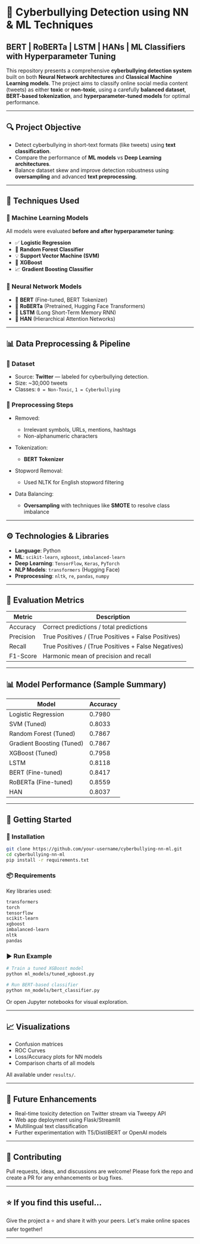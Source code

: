 # 🧠 Cyberbullying Detection using NN & ML Techniques

## BERT | RoBERTa | LSTM | HANs | ML Classifiers with Hyperparameter Tuning

This repository presents a comprehensive **cyberbullying detection system** built on both **Neural Network architectures** and **Classical Machine Learning models**. The project aims to classify online social media content (tweets) as either **toxic** or **non-toxic**, using a carefully **balanced dataset**, **BERT-based tokenization**, and **hyperparameter-tuned models** for optimal performance.

---

## 🔍 Project Objective

* Detect cyberbullying in short-text formats (like tweets) using **text classification**.
* Compare the performance of **ML models** vs **Deep Learning architectures**.
* Balance dataset skew and improve detection robustness using **oversampling** and advanced **text preprocessing**.

---

## 🧠 Techniques Used

### 🧮 Machine Learning Models

All models were evaluated **before and after hyperparameter tuning**:

* ✅ **Logistic Regression**
* 🌲 **Random Forest Classifier**
* 💡 **Support Vector Machine (SVM)**
* 🚀 **XGBoost**
* 📈 **Gradient Boosting Classifier**

### 🧠 Neural Network Models

* 🧬 **BERT** (Fine-tuned, BERT Tokenizer)
* 📘 **RoBERTa** (Pretrained, Hugging Face Transformers)
* 🔁 **LSTM** (Long Short-Term Memory RNN)
* 🧩 **HAN** (Hierarchical Attention Networks)

---

## 📊 Data Preprocessing & Pipeline

### 📁 Dataset

* Source: **Twitter** — labeled for cyberbullying detection.
* Size: \~30,000 tweets
* Classes: `0 = Non-Toxic`, `1 = Cyberbullying`

### 🔧 Preprocessing Steps

* Removed:

  * Irrelevant symbols, URLs, mentions, hashtags
  * Non-alphanumeric characters
* Tokenization:

  * **BERT Tokenizer**
* Stopword Removal:

  * Used NLTK for English stopword filtering
* Data Balancing:

  * **Oversampling** with techniques like **SMOTE** to resolve class imbalance

---

## ⚙️ Technologies & Libraries

* **Language**: Python
* **ML**: `scikit-learn`, `xgboost`, `imbalanced-learn`
* **Deep Learning**: `TensorFlow`, `Keras`, `PyTorch`
* **NLP Models**: `transformers` (Hugging Face)
* **Preprocessing**: `nltk`, `re`, `pandas`, `numpy`

---

## 🧪 Evaluation Metrics

| Metric    | Description                                         |
| --------- | --------------------------------------------------- |
| Accuracy  | Correct predictions / total predictions             |
| Precision | True Positives / (True Positives + False Positives) |
| Recall    | True Positives / (True Positives + False Negatives) |
| F1-Score  | Harmonic mean of precision and recall               |

---

## 📊 Model Performance (Sample Summary)

| Model                     | Accuracy |
| ---------------------     | -------- |
| Logistic Regression       | 0.7980   |
| SVM (Tuned)               | 0.8033   |
| Random Forest (Tuned)     | 0.7867   | 
| Gradient Boosting (Tuned) | 0.7867   | 
| XGBoost (Tuned)           | 0.7958   | 
| LSTM                      | 0.8118   |
| BERT (Fine-tuned)         | 0.8417   | 
| RoBERTa (Fine-tuned)      | 0.8559   |
| HAN                       | 0.8037   |
---

## 🚀 Getting Started

### 🔧 Installation

```bash
git clone https://github.com/your-username/cyberbullying-nn-ml.git
cd cyberbullying-nn-ml
pip install -r requirements.txt
```

### 📦 Requirements

Key libraries used:

```txt
transformers
torch
tensorflow
scikit-learn
xgboost
imbalanced-learn
nltk
pandas
```

### ▶️ Run Example

```bash
# Train a tuned XGBoost model
python ml_models/tuned_xgboost.py

# Run BERT-based classifier
python nn_models/bert_classifier.py
```

Or open Jupyter notebooks for visual exploration.

---

## 📈 Visualizations

* Confusion matrices
* ROC Curves
* Loss/Accuracy plots for NN models
* Comparison charts of all models

All available under `results/`.

---

## 🎯 Future Enhancements

* Real-time toxicity detection on Twitter stream via Tweepy API
* Web app deployment using Flask/Streamlit
* Multilingual text classification
* Further experimentation with T5/DistilBERT or OpenAI models

---

## 🙌 Contributing

Pull requests, ideas, and discussions are welcome!
Please fork the repo and create a PR for any enhancements or bug fixes.

---

## ⭐ If you find this useful...

Give the project a ⭐ and share it with your peers. Let's make online spaces safer together!

---

